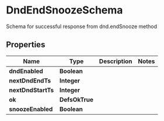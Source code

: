 

# DndEndSnoozeSchema

Schema for successful response from dnd.endSnooze method

## Properties

| Name | Type | Description | Notes |
|------------ | ------------- | ------------- | -------------|
|**dndEnabled** | **Boolean** |  |  |
|**nextDndEndTs** | **Integer** |  |  |
|**nextDndStartTs** | **Integer** |  |  |
|**ok** | **DefsOkTrue** |  |  |
|**snoozeEnabled** | **Boolean** |  |  |



